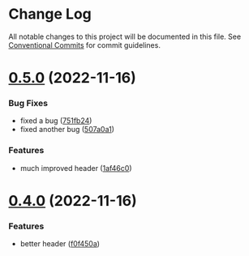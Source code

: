 # Change Log

All notable changes to this project will be documented in this file.
See [Conventional Commits](https://conventionalcommits.org) for commit guidelines.

# [0.5.0](https://github.com/uschtwill/mono-NAIVE/compare/v0.4.0...v0.5.0) (2022-11-16)


### Bug Fixes

* fixed a bug ([751fb24](https://github.com/uschtwill/mono-NAIVE/commit/751fb24e5bb0300091564f0ff3b37bc1de9eb225))
* fixed another bug ([507a0a1](https://github.com/uschtwill/mono-NAIVE/commit/507a0a1a5551465150ae0183c150c493524cbba8))


### Features

* much improved header ([1af46c0](https://github.com/uschtwill/mono-NAIVE/commit/1af46c0761aadbe0acbffcf4821c7a07764a7e1e))





# [0.4.0](https://github.com/uschtwill/mono-NAIVE/compare/v0.3.2...v0.4.0) (2022-11-16)


### Features

* better header ([f0f450a](https://github.com/uschtwill/mono-NAIVE/commit/f0f450a38e18964cbbeb9d1cfa8d420be3a91be6))
